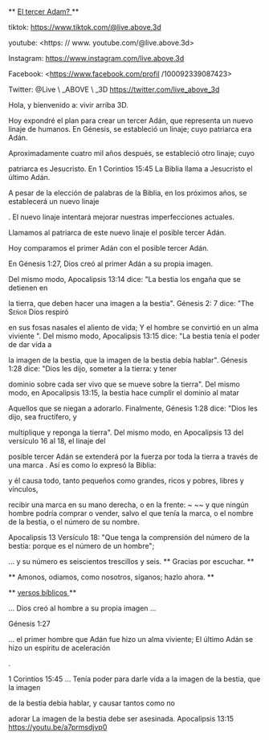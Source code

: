 ** <U> El tercer Adam? </u> **

tiktok: <https://www.tiktok.com/@live.above.3d>

youtube: <https: // www. youtube.com/@live.above.3d>

Instagram: <https://www.instagram.com/live.above.3d>

Facebook: <https://www.facebook.com/profil /100092339087423>

Twitter: @Live \ _ABOVE \ _3D <https://twitter.com/live_above_3d>

Hola, y bienvenido a: vivir arriba 3D.

Hoy expondré el plan para crear un tercer Adán, que representa un nuevo linaje de humanos.
En Génesis, se estableció un linaje; cuyo patriarca era Adán.

Aproximadamente cuatro mil años después, se estableció otro linaje; cuyo

patriarca es Jesucristo.
En 1 Corintios 15:45 La Biblia llama a Jesucristo el último Adán.

A pesar de la elección de palabras de la Biblia, en los próximos años, se establecerá un nuevo linaje

.
El nuevo linaje intentará mejorar nuestras imperfecciones actuales.

Llamamos al patriarca de este nuevo linaje el posible tercer Adán.

Hoy comparamos el primer Adán con el posible tercer Adán.

En Génesis 1:27, Dios creó al primer Adán a su propia imagen.

Del mismo modo, Apocalipsis 13:14 dice: "La bestia los engaña que se detienen en

la tierra, que deben hacer una imagen a la bestia".
Génesis 2: 7 dice: "The <span class =" SmallCaps "> Señor </span> Dios respiró

en sus fosas nasales el aliento de vida; Y el hombre se convirtió en un alma viviente ".
Del mismo modo, Apocalipsis 13:15 dice: "La bestia tenía el poder de dar vida a

la imagen de la bestia, que la imagen de la bestia debía hablar".
Génesis 1:28 dice: "Dios les dijo, someter a la tierra: y tener

dominio sobre cada ser vivo que se mueve sobre la tierra".
Del mismo modo, en Apocalipsis 13:15, la bestia hace cumplir el dominio al matar

Aquellos que se niegan a adorarlo.
Finalmente, Génesis 1:28 dice: "Dios les dijo, sea fructífero, y

multiplique y reponga la tierra".
Del mismo modo, en Apocalipsis 13 del versículo 16 al 18, el linaje del

posible tercer Adán se extenderá por la fuerza por toda la tierra a través de una marca
.
Así es como lo expresó la Biblia:

y él causa todo, tanto pequeños como grandes, ricos y pobres, libres y vínculos,

recibir una marca en su mano derecha, o en la frente: ~ ~~ y que ningún hombre podría comprar o vender, salvo el que tenía la marca, o el
nombre de la bestia, o el número de su nombre.

Apocalipsis 13 Versículo 18: "Que tenga la comprensión del número
de la bestia: porque es el número de un hombre";

... y su número es seiscientos trescillos y seis.
** Gracias por escuchar. **

** Amonos, odiamos, como nosotros, síganos; hazlo ahora. **

** <u> versos bíblicos </u> **

... Dios creó al hombre a su propia imagen ...

Génesis 1:27

... el primer hombre que Adán fue hizo un alma viviente; El último Adán se hizo un espíritu de aceleración

.

1 Corintios 15:45
... Tenía poder para darle vida a la imagen de la bestia, que la imagen

de la bestia debía hablar, y causar tantos como no

adorar La imagen de la bestia debe ser asesinada.
Apocalipsis 13:15
<https://youtu.be/a7prmsdjvp0>

